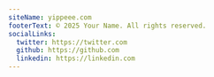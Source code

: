 ```yaml
---
siteName: yippeee.com
footerText: © 2025 Your Name. All rights reserved.
socialLinks:
  twitter: https://twitter.com
  github: https://github.com
  linkedin: https://linkedin.com
---
```


